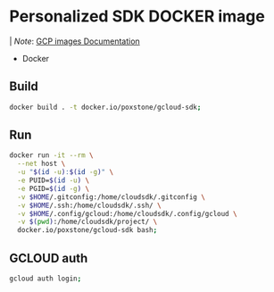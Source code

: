 # Personalized SDK DOCKER image
| *Note*: [GCP images Documentation](https://cloud.google.com/sdk/docs/downloads-docker)
* Docker 

## Build
```bash
docker build . -t docker.io/poxstone/gcloud-sdk;
```

## Run
```bash
docker run -it --rm \
  --net host \
  -u "$(id -u):$(id -g)" \
  -e PUID=$(id -u) \
  -e PGID=$(id -g) \
  -v $HOME/.gitconfig:/home/cloudsdk/.gitconfig \
  -v $HOME/.ssh:/home/cloudsdk/.ssh/ \
  -v $HOME/.config/gcloud:/home/cloudsdk/.config/gcloud \
  -v $(pwd):/home/cloudsdk/project/ \
  docker.io/poxstone/gcloud-sdk bash;
```

## GCLOUD auth
```bash
gcloud auth login;
```
